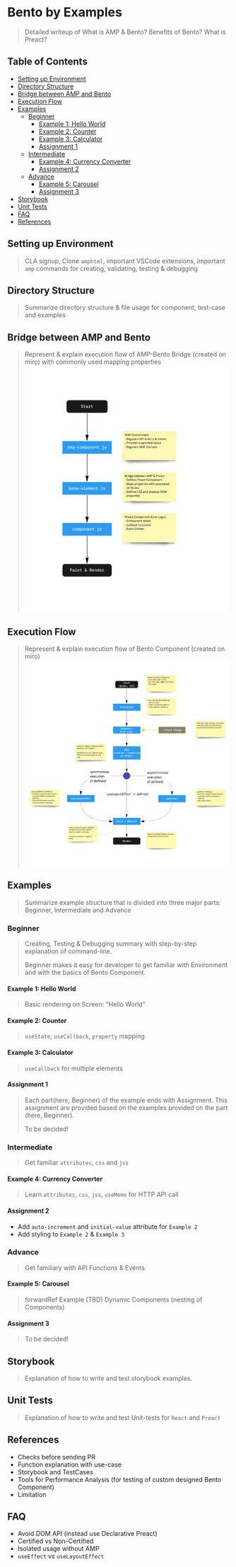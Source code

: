 # Bento by Examples
> Detailed writeup of What is AMP & Bento? Benefits of Bento? What is Preact?

## Table of Contents
- [Setting up Environment](#setting-up-environment)
- [Directory Structure](#directory-structure)
- [Bridge between AMP and Bento](#bridge-between-amp-and-bento)
- [Execution Flow](#execution-flow)
- [Examples](#examples)
  - [Beginner](#beginner)
    - [Example 1: Hello World](#example-1-hello-world)
    - [Example 2: Counter](#example-2-counter)
    - [Example 3: Calculator](#example-3-calculator)
    - [Assignment 1](#assignment-1)
  - [Intermediate](#intermediate)
    - [Example 4: Currency Converter](#example-4-currency-converter)
    - [Assignment 2](#assignment-2)
  - [Advance](#advance)
    - [Example 5: Carousel](#example-5-carousel)
    - [Assignment 3](#assignment-3)
- [Storybook](#storybook)
- [Unit Tests](#unit-tests)
- [FAQ](#faq)
- [References](#references)

## Setting up Environment
> CLA signup, Clone `amphtml`, important VSCode extensions, important `amp` commands for creating, validating, testing & debugging

## Directory Structure
> Summarize directory structure & file usage for component, test-case and examples

## Bridge between AMP and Bento
> Represent & explain execution flow of AMP-Bento Bridge (created on miro) with commonly used mapping properties 
![Execution Flow: AMP-Bento Bridge](img/AMP-Bento%20Bridge.jpg "AMP-Bento Bridge")

## Execution Flow
> Represent & explain execution flow of Bento Component (created on miro)
![Execution Flow: Preact Component](img/Preact%20Functional%20Component.jpg "Preact Functional Component")

## Examples
> Summarize example structure that is divided into three major parts: Beginner, Intermediate and Advance

### Beginner
> Creating, Testing & Debugging summary with step-by-step explanation of command-line.
>
> Beginner makes it easy for developer to get familiar with Environment and with the basics of Bento Component.

#### Example 1: Hello World
> Basic rendering on Screen: "Hello World"

#### Example 2: Counter
> `useState`, `useCallback`, `property` mapping

#### Example 3: Calculator
> `useCallback` for multiple elements

#### Assignment 1
> Each part(here, Beginner) of the example ends with Assignment. This assignment are provided based on the examples provided on the part (here, Beginner).
>
> To be decided!

### Intermediate
> Get familiar `attributes`, `css` and `jss` 

#### Example 4: Currency Converter
> Learn `attributes`, `css`, `jss`, `useMemo` for HTTP API call

#### Assignment 2
- Add `auto-increment` and `initial-value` attribute for `Example 2`
- Add styling to `Example 2` & `Example 3`

### Advance
> Get familiary with API Functions & Events

#### Example 5: Carousel
> forwardRef Example (TBD)
 > Dynamic Components (nesting of Components)

#### Assignment 3
> To be decided!

## Storybook
> Explanation of how to write and test storybook examples.

## Unit Tests
> Explanation of how to write and test Unit-tests for `React` and `Preact`

## References
- Checks before sending PR
- Function explanation with use-case
- Storybook and TestCases
- Tools for Performance Analysis (for testing of custom designed Bento Component)
- Limitation

## FAQ
- Avoid DOM API (instead use Declarative Preact)
- Certified vs Non-Certified
- Isolated usage without AMP
- `useEffect` vs `useLayoutEffect`
